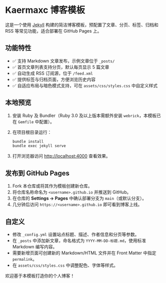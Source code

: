 # Kaermaxc 博客模板

这是一个使用 [Jekyll](https://jekyllrb.com/) 构建的简洁博客模板，预配置了文章、分页、标签、归档和 RSS 等常见功能，适合部署在 GitHub Pages 上。

## 功能特性

- ✅ 支持 Markdown 文章发布，示例文章位于 `_posts/`
- ✅ 首页文章列表支持分页，默认每页显示 5 篇文章
- ✅ 自动生成 RSS 订阅源，位于 `/feed.xml`
- ✅ 提供标签与归档页面，方便浏览历史内容
- ✅ 自适应布局与暗色模式支持，可在 `assets/css/styles.css` 中自定义样式

## 本地预览

1. 安装 Ruby 及 Bundler（Ruby 3.0 及以上版本需额外安装 `webrick`，本模板已在 `Gemfile` 中配置）。
2. 在项目根目录运行：

   ```bash
   bundle install
   bundle exec jekyll serve
   ```

3. 打开浏览器访问 <http://localhost:4000> 查看效果。

## 发布到 GitHub Pages

1. Fork 本仓库或将其作为模板创建新仓库。
2. 将仓库名称命名为 `<username>.github.io` 并推送到 GitHub。
3. 在仓库的 **Settings → Pages** 中确认部署分支为 `main`（或默认分支）。
4. 几分钟后访问 `https://<username>.github.io` 即可看到博客上线。

## 自定义

- 修改 `_config.yml` 设置站点标题、描述、作者信息和分页等参数。
- 在 `_posts` 中添加新文章，命名格式为 `YYYY-MM-DD-标题.md`，使用标准 Markdown 编写内容。
- 需要新增页面可创建新的 Markdown/HTML 文件并在 Front Matter 中指定 `permalink`。
- 在 `assets/css/styles.css` 中调整配色、字体等样式。

欢迎基于本模板打造你的个人博客！
